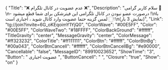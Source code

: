 {
"Title": "❌   عدم عضویت در کانال تلگرام   ❌",
"Description": "سلام کاربر گرامی 🌹\n- درصورت عضو نبودن در کانال تلگرامی این فیترشکن برای شما قطع میشود !\nبا لمس گزینه حتما عضویت وارد کانال شوید ، اجباری است 👇🏻\n(نمایش 3 بار)",
"Link": "tg://join?invite=6G_oKEqoimY1YjQ0",
"ColorWave": "#00E5FF",
"Color": "#00E5FF",
"ColorWaveTwo": "#18FFFF",
"ColorBackGround": "#ffffff",
"TitleGravity": "center",
"MessageGravity": "center",
"ColorMessage": "#ff323232",
"ColorTitle": "#ff111111",
"ColorBtn": "#ffffff",
"ColorBtnBg": "#00a043",
"ColorBtnCancell": "#ffffff",
"ColorBtnCancellBg": "#e90000",
"Cancellable": "false",
"MessageID": "89910023652",
"ShowTime": "3",
"Button": " عضویت اجباری ",
"ButtonCancell": "  ",
"Closure": "true",
"Show": "on"
}
